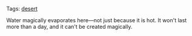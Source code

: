 Tags: [desert](Deserts)

Water magically evaporates here—not just because it is hot. It won't last more than a day, and it can't be created magically. 